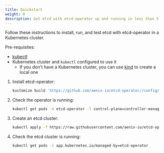 ```yaml
---
title: Quickstart
weight: 0
description: Get etcd with etcd-operator up and running in less than 5 minutes!
---
```


Follow these instructions to install, run, and test etcd with etcd-operator in a Kubernetes cluster.

Pre-requisites:
- [kubectl](https://kubernetes.io/docs/tasks/tools/install-kubectl/)
- Kubernetes cluster and `kubectl` configured to use it
  - If you don't have a Kubernetes cluster, you can use [kind](https://kind.sigs.k8s.io/docs/user/quick-start/) to create a local one

1. Install etcd-operator:
    ```bash
    kustomize build 'https://github.com/aenix-io/etcd-operator//config/default?ref=main' | kubectl apply -n etcd-operator -f -
    ```
2. Check the operator is running:
    ```bash
    kubectl get pods -n etcd-operator -l control-plane=controller-manager
    ```
3. Create an etcd cluster:
    ```bash
    kubectl apply -f https://raw.githubusercontent.com/aenix-io/etcd-operator/main/config/samples/etcd_v1alpha1_etcdcluster.yaml
    ```
4. Check the etcd cluster is running:
    ```bash
    kubectl get pods -l app.kubernetes.io/managed-by=etcd-operator
    ```
